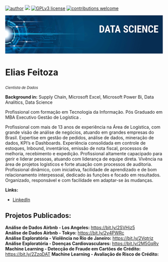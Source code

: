 [![author](https://img.shields.io/badge/author-eliasfeitoza-red.svg)](https://linkedin.com/in/elias-feitoza-4bb11926) [![](https://img.shields.io/badge/python-3.7+-blue.svg)](https://www.python.org/downloads/release/python-365/) [![GPLv3 license](https://img.shields.io/badge/License-GPLv3-blue.svg)](http://perso.crans.org/besson/LICENSE.html) [![contributions welcome](https://img.shields.io/badge/contributions-welcome-brightgreen.svg?style=flat)](https://github.com/eliasfeitoza/data_science/issues)

<p align="center">
  <img src="banner.png" >
</p>

# Elias Feitoza

<sub>*Cientista de Dados*</sub>



**Background in:** Supply Chain, Microsoft Excel, Microsoft Power Bi, Data Analitics, Data Science

Profissional com formação em Tecnologia da Informação. 
Pós Graduado em MBA Executivo Gestão de Logística .


Profissional com mais de 13 anos de experiência na Área de Logística, com grande visão de análise de negócios, atuando em grandes empresas do Brasil. Expertise em gestão de pedidos, análise de dados, mineração de dados, KPI’s e Dashboards. Experiência consolidada em controle de estoques, Inbound, inventários, emissão de nota fiscal, processos de melhoria, recebimento e expedição. Profissional altamente capacipado para gerir e liderar pessoas, atuando com liderança de equipe direta. Vivência na área de projetos logísticos e forte atuação com processos de auditoria. Profissional dinâmico, com iniciativa, facilidade de aprendizado e de bom relacionamento interpessoal, dedicado às funções e focado em resultados. Organizado, responsável e com facilidade em adaptar-se às mudanças. 


**Links:**

* [LinkedIn](https://www.linkedin.com/in/elias-feitoza-4bb11926/)



## Projetos Publicados:


<b>Análise de Dados Airbnb - Los Angeles:</b> https://bit.ly/2SVHjz5<br>
<b>Análise de Dados Airbnb - Tokyo:</b> https://bit.ly/2y4PWRc<br>
<b>Análise Exploratória - Violência no Rio de Janeiro:</b> https://bit.ly/2Vqtriz<br>
<b>Análise Exploratória - Doenças Cardiovasculares:</b> https://bit.ly/2M5GqRv<br>
<b>Machine Learning - Detecção de Fraude em Cartões de Crédito: </b> https://bit.ly/2ZzqDAT </b>
<b>Machine Learning - Avaliação de Risco de Crédito: </b>


